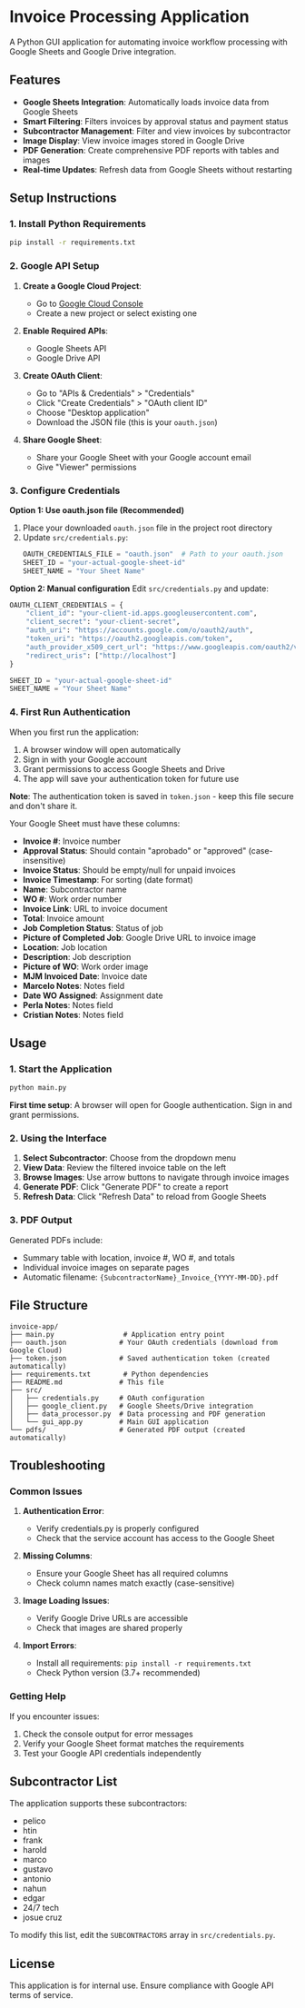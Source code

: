 # Invoice Processing Application

A Python GUI application for automating invoice workflow processing with Google Sheets and Google Drive integration.

## Features

- **Google Sheets Integration**: Automatically loads invoice data from Google Sheets
- **Smart Filtering**: Filters invoices by approval status and payment status
- **Subcontractor Management**: Filter and view invoices by subcontractor
- **Image Display**: View invoice images stored in Google Drive
- **PDF Generation**: Create comprehensive PDF reports with tables and images
- **Real-time Updates**: Refresh data from Google Sheets without restarting

## Setup Instructions

### 1. Install Python Requirements

```bash
pip install -r requirements.txt
```

### 2. Google API Setup

1. **Create a Google Cloud Project**:
   - Go to [Google Cloud Console](https://console.cloud.google.com/)
   - Create a new project or select existing one

2. **Enable Required APIs**:
   - Google Sheets API
   - Google Drive API

3. **Create OAuth Client**:
   - Go to "APIs & Credentials" > "Credentials"
   - Click "Create Credentials" > "OAuth client ID"
   - Choose "Desktop application"
   - Download the JSON file (this is your `oauth.json`)

4. **Share Google Sheet**:
   - Share your Google Sheet with your Google account email
   - Give "Viewer" permissions

### 3. Configure Credentials

**Option 1: Use oauth.json file (Recommended)**
1. Place your downloaded `oauth.json` file in the project root directory
2. Update `src/credentials.py`:
   ```python
   OAUTH_CREDENTIALS_FILE = "oauth.json"  # Path to your oauth.json
   SHEET_ID = "your-actual-google-sheet-id"
   SHEET_NAME = "Your Sheet Name"
   ```

**Option 2: Manual configuration**
Edit `src/credentials.py` and update:
```python
OAUTH_CLIENT_CREDENTIALS = {
    "client_id": "your-client-id.apps.googleusercontent.com",
    "client_secret": "your-client-secret",
    "auth_uri": "https://accounts.google.com/o/oauth2/auth",
    "token_uri": "https://oauth2.googleapis.com/token",
    "auth_provider_x509_cert_url": "https://www.googleapis.com/oauth2/v1/certs",
    "redirect_uris": ["http://localhost"]
}

SHEET_ID = "your-actual-google-sheet-id"
SHEET_NAME = "Your Sheet Name"
```

### 4. First Run Authentication

When you first run the application:
1. A browser window will open automatically
2. Sign in with your Google account
3. Grant permissions to access Google Sheets and Drive
4. The app will save your authentication token for future use

**Note**: The authentication token is saved in `token.json` - keep this file secure and don't share it.

Your Google Sheet must have these columns:
- **Invoice #**: Invoice number
- **Approval Status**: Should contain "aprobado" or "approved" (case-insensitive)
- **Invoice Status**: Should be empty/null for unpaid invoices
- **Invoice Timestamp**: For sorting (date format)
- **Name**: Subcontractor name
- **WO #**: Work order number
- **Invoice Link**: URL to invoice document
- **Total**: Invoice amount
- **Job Completion Status**: Status of job
- **Picture of Completed Job**: Google Drive URL to invoice image
- **Location**: Job location
- **Description**: Job description
- **Picture of WO**: Work order image
- **MJM Invoiced Date**: Invoice date
- **Marcelo Notes**: Notes field
- **Date WO Assigned**: Assignment date
- **Perla Notes**: Notes field
- **Cristian Notes**: Notes field

## Usage

### 1. Start the Application

```bash
python main.py
```

**First time setup**: A browser will open for Google authentication. Sign in and grant permissions.

### 2. Using the Interface

1. **Select Subcontractor**: Choose from the dropdown menu
2. **View Data**: Review the filtered invoice table on the left
3. **Browse Images**: Use arrow buttons to navigate through invoice images
4. **Generate PDF**: Click "Generate PDF" to create a report
5. **Refresh Data**: Click "Refresh Data" to reload from Google Sheets

### 3. PDF Output

Generated PDFs include:
- Summary table with location, invoice #, WO #, and totals
- Individual invoice images on separate pages
- Automatic filename: `{SubcontractorName}_Invoice_{YYYY-MM-DD}.pdf`

## File Structure

```
invoice-app/
├── main.py                 # Application entry point
├── oauth.json             # Your OAuth credentials (download from Google Cloud)
├── token.json             # Saved authentication token (created automatically)
├── requirements.txt        # Python dependencies
├── README.md              # This file
├── src/
│   ├── credentials.py     # OAuth configuration
│   ├── google_client.py   # Google Sheets/Drive integration
│   ├── data_processor.py  # Data processing and PDF generation
│   └── gui_app.py         # Main GUI application
└── pdfs/                  # Generated PDF output (created automatically)
```

## Troubleshooting

### Common Issues

1. **Authentication Error**:
   - Verify credentials.py is properly configured
   - Check that the service account has access to the Google Sheet

2. **Missing Columns**:
   - Ensure your Google Sheet has all required columns
   - Check column names match exactly (case-sensitive)

3. **Image Loading Issues**:
   - Verify Google Drive URLs are accessible
   - Check that images are shared properly

4. **Import Errors**:
   - Install all requirements: `pip install -r requirements.txt`
   - Check Python version (3.7+ recommended)

### Getting Help

If you encounter issues:
1. Check the console output for error messages
2. Verify your Google Sheet format matches the requirements
3. Test your Google API credentials independently

## Subcontractor List

The application supports these subcontractors:
- pelico
- htin
- frank
- harold
- marco
- gustavo
- antonio
- nahun
- edgar
- 24/7 tech
- josue cruz

To modify this list, edit the `SUBCONTRACTORS` array in `src/credentials.py`.

## License

This application is for internal use. Ensure compliance with Google API terms of service.